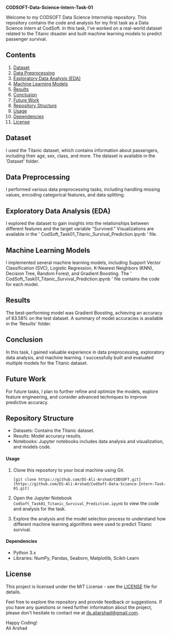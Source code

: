 **CODSOFT-Data-Science-Intern-Task-01**

Welcome to my CODSOFT Data Science Internship repository. This repository contains the code and analysis for my first task as a Data Science intern at CodSoft. In this task, I've worked on a real-world dataset related to the Titanic disaster and built machine learning models to predict passenger survival.

## Contents
1. [Dataset](#dataset)
2. [Data Preprocessing](#data-preprocessing)
3. [Exploratory Data Analysis (EDA)](#exploratory-data-analysis-eda)
4. [Machine Learning Models](#machine-learning-models)
5. [Results](#results)
6. [Conclusion](#conclusion)
7. [Future Work](#future-work)
8. [Repository Structure](#repository-structure)
9. [Usage](#usage)
10. [Dependencies](#dependencies) 
11. [License](#license)

## Dataset
I used the Titanic dataset, which contains information about passengers, including their age, sex, class, and more. The dataset is available in the 'Dataset' folder. 

## Data Preprocessing
I performed various data preprocessing tasks, including handling missing values, encoding categorical features, and data splitting. 

## Exploratory Data Analysis (EDA)
I explored the dataset to gain insights into the relationships between different features and the target variable "Survived." Visualizations are available in the ' CodSoft_Task01_Titanic_Survival_Prediction.ipynb ' file.

## Machine Learning Models
I implemented several machine learning models, including Support Vector Classification (SVC), Logistic Regression, K-Nearest Neighbors (KNN), Decision Tree, Random Forest, and Gradient Boosting. The ' CodSoft_Task01_Titanic_Survival_Prediction.ipynb ' file contains the code for each model.

## Results
The best-performing model was Gradient Boosting, achieving an accuracy of 83.58% on the test dataset. A summary of model accuracies is available in the 'Results' folder.

## Conclusion
In this task, I gained valuable experience in data preprocessing, exploratory data analysis, and machine learning. I successfully built and evaluated multiple models for the Titanic dataset.

## Future Work
For future tasks, I plan to further refine and optimize the models, explore feature engineering, and consider advanced techniques to improve predictive accuracy.

## Repository Structure
- Datasets: Contains the Titanic dataset.
- Results: Model accuracy results.
- Notebooks: Jupyter notebooks includes data analysis and visualization, and models code.

#### Usage
1. Clone this repository to your local machine using Git.
   ```
   [git clone https://github.com/DS-Ali-Arshad/CODSOFT.git](https://github.com/DS-Ali-Arshad/CodSoft-Data-Science-Intern-Task-01.git)
   ```

2. Open the Jupyter Notebook ` CodSoft_Task01_Titanic_Survival_Prediction.ipynb ` to view the code and analysis for the task.

3. Explore the analysis and the model selection process to understand how different machine learning algorithms were used to predict Titanic survival.

#### Dependencies
- Python 3.x
- Libraries: NumPy, Pandas, Seaborn, Matplotlib, Scikit-Learn


## License
This project is licensed under the MIT License - see the [LICENSE](LICENSE) file for details.

Feel free to explore the repository and provide feedback or suggestions. If you have any questions or need further information about the project, please don't hesitate to contact me at ds.aliarshad@gmail.com.

Happy Coding! <br>
Ali Arshad
